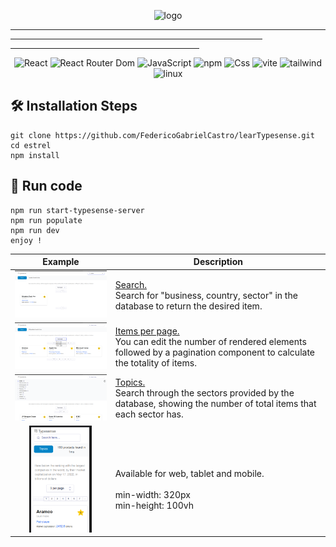 <p align="center">
    <img src="https://res.cloudinary.com/practicaldev/image/fetch/s--aFifcvfW--/c_imagga_scale,f_auto,fl_progressive,h_420,q_auto,w_1000/https://dev-to-uploads.s3.amazonaws.com/uploads/articles/55x0o3oh9aq9u0ppev28.png" alt="logo" />
</p>

<hr width="100%"/>
<hr width="80%"/>
<hr width="60%"/>

<p align="center">
    <img src="https://img.shields.io/badge/React-20232A?style=for-the-badge&logo=react&logoColor=61DAFB" alt="React"/>
    <img src="https://img.shields.io/badge/React_Router-CA4245?style=for-the-badge&logo=react-router&logoColor=white" alt="React Router Dom"/>
    <img src="https://img.shields.io/badge/JavaScript-323330?style=for-the-badge&logo=javascript&logoColor=F7DF1E" alt="JavaScript"/>
    <img src="https://img.shields.io/badge/npm-CB3837?style=for-the-badge&logo=npm&logoColor=white" alt="npm"/>
    <img src="https://img.shields.io/badge/CSS3-1572B6?style=for-the-badge&logo=css3&logoColor=white" alt="Css"/>
    <img src="https://img.shields.io/badge/Vite-B73BFE?style=for-the-badge&logo=vite&logoColor=FFD62E" alt="vite"/>
    <img src="https://img.shields.io/badge/Tailwind_CSS-38B2AC?style=for-the-badge&logo=tailwind-css&logoColor=white" alt="tailwind"/>
    <img src="https://img.shields.io/badge/Linux-FCC624?style=for-the-badge&logo=linux&logoColor=black" alt="linux"/>
</p>

## 🛠️ Installation Steps

    git clone https://github.com/FedericoGabrielCastro/learTypesense.git
    cd estrel
    npm install

## 🚀 Run code

    npm run start-typesense-server
    npm run populate
    npm run dev
    enjoy ! 


| Example | Description |
| ------| ----  |
| <img width='300' src='./src/assets/search.png' alt="search" /> | [Search.](https://typesense.org/docs/0.23.1/api/search.html#search-parameters)</br>Search for "business, country, sector" in the database to return the desired item. |
| <img width='300' src='./src/assets/itemsperpage.png' alt="items" /> | [Items per page.](https://typesense.org/docs/0.23.1/api/search.html#pagination)</br> You can edit the number of rendered elements followed by a pagination component to calculate the totality of items. |
| <img width='300' src='./src/assets/topics.png' alt="topics" /> | [Topics.](https://www.algolia.com/doc/api-reference/widgets/refinement-list/react/)</br>Search through the sectors provided by the database, showing the number of total items that each sector has. |
| <div align="center"><img width='100' src='./src/assets/mobile.png' alt="mobile" /></div> | </p></br>Available for web, tablet and mobile.  </br></br> min-width: 320px </br> min-height: 100vh |